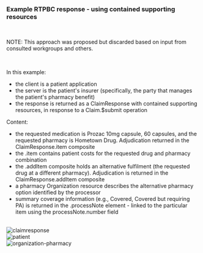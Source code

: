 ### Example RTPBC response - using contained supporting resources

<br/>

NOTE: This approach was proposed but discarded based on input from consulted workgroups and others.

<br/>

In this example:
* the client is a patient application
* the server is the patient's insurer (specifically, the party that manages the patient's pharmacy benefit)
* the response is returned as a ClaimResponse with contained supporting resources, in response to a Claim.$submit operation

Content:
* the requested medication is Prozac 10mg capsule, 60 capsules, and the requested pharmacy is Hometown Drug. Adjudication returned in the ClaimResponse.item composite
* the .item contains patient costs for the requested drug and pharmacy combination
* the .addItem composite holds an alternative fulfilment (the requested drug at a different pharmacy). Adjudication is returned in the ClaimResponse.addItem composite
* a pharmacy Organization resource describes the alternative pharmacy option identified by the processor
* summary coverage information (e.g., Covered, Covered but requiring PA) is returned in the .processNote element - linked to the particular item using the processNote.number field


<br/>

<div><img src="https://www.frankmckinney.com/carin-rtpbc/rtpbc-bundle-response-03-3-claim-response.png" alt="claimresponse"></div>

<div><img src="https://www.frankmckinney.com/carin-rtpbc/rtpbc-bundle-response-03-4-patient.png" alt="patient"></div>

<div><img src="https://www.frankmckinney.com/carin-rtpbc/rtpbc-bundle-response-03-5-organization-pharmacy.png" alt="organization-pharmacy"></div>

<br/>